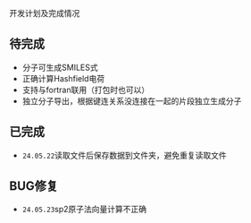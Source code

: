 开发计划及完成情况

## 待完成

- 分子可生成SMILES式
- 正确计算Hashfield电荷
- 支持与fortran联用（打包时也可以）
- 独立分子导出，根据键连关系没连接在一起的片段独立生成分子

## 已完成
- `24.05.22`读取文件后保存数据到文件夹，避免重复读取文件

## BUG修复
- `24.05.23`sp2原子法向量计算不正确